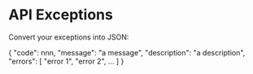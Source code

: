 # API Exceptions

Convert your exceptions into JSON:

  {
    "code": nnn,
    "message": "a message",
    "description": "a description",
    "errors": [
      "error 1",
      "error 2",
      ...
    ]
  }
